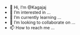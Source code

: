 - 👋 Hi, I’m @Kagajaj
- 👀 I’m interested in ...
- 🌱 I’m currently learning ...
- 💞️ I’m looking to collaborate on ...
- 📫 How to reach me ...

<!---
Kagajaj/Kagajaj is a ✨ special ✨ repository because its `README.md` (this file) appears on your GitHub profile.
You can click the Preview link to take a look at your changes.
--->
